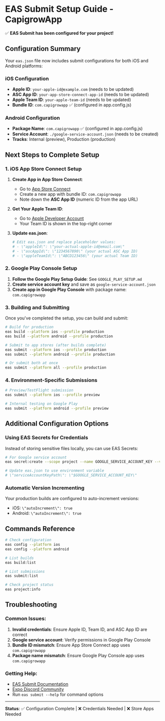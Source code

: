 # EAS Submit Setup Guide - CapigrowApp

✅ **EAS Submit has been configured for your project!**

## Configuration Summary

Your `eas.json` file now includes submit configurations for both iOS and Android platforms:

### iOS Configuration
- **Apple ID**: `your-apple-id@example.com` (needs to be updated)
- **ASC App ID**: `your-app-store-connect-app-id` (needs to be updated)
- **Apple Team ID**: `your-apple-team-id` (needs to be updated)
- **Bundle ID**: `com.capigrowapp` ✅ (configured in app.config.js)

### Android Configuration
- **Package Name**: `com.capigrowapp` ✅ (configured in app.config.js)
- **Service Account**: `./google-service-account.json` (needs to be created)
- **Tracks**: Internal (preview), Production (production)

## Next Steps to Complete Setup

### 1. iOS App Store Connect Setup
1. **Create App in App Store Connect**:
   - Go to [App Store Connect](https://appstoreconnect.apple.com/)
   - Create a new app with bundle ID: `com.capigrowapp`
   - Note down the **ASC App ID** (numeric ID from the app URL)

2. **Get Your Apple Team ID**:
   - Go to [Apple Developer Account](https://developer.apple.com/account/)
   - Your Team ID is shown in the top-right corner

3. **Update eas.json**:
   ```bash
   # Edit eas.json and replace placeholder values:
   # - \"appleId\": \"your-actual-apple-id@email.com\"
   # - \"ascAppId\": \"1234567890\" (your actual ASC App ID)
   # - \"appleTeamId\": \"ABCD123456\" (your actual Team ID)
   ```

### 2. Google Play Console Setup
1. **Follow the Google Play Setup Guide**: See `GOOGLE_PLAY_SETUP.md`
2. **Create service account key** and save as `google-service-account.json`
3. **Create app in Google Play Console** with package name: `com.capigrowapp`

### 3. Building and Submitting

Once you've completed the setup, you can build and submit:

```bash
# Build for production
eas build --platform ios --profile production
eas build --platform android --profile production

# Submit to app stores (after builds complete)
eas submit --platform ios --profile production
eas submit --platform android --profile production

# Or submit both at once
eas submit --platform all --profile production
```

### 4. Environment-Specific Submissions

```bash
# Preview/TestFlight submission
eas submit --platform ios --profile preview

# Internal testing on Google Play
eas submit --platform android --profile preview
```

## Additional Configuration Options

### Using EAS Secrets for Credentials
Instead of storing sensitive files locally, you can use EAS Secrets:

```bash
# For Google service account
eas secret:create --scope project --name GOOGLE_SERVICE_ACCOUNT_KEY --value $(base64 -i google-service-account.json)

# Update eas.json to use environment variable
# \"serviceAccountKeyPath\": \"$GOOGLE_SERVICE_ACCOUNT_KEY\"
```

### Automatic Version Incrementing
Your production builds are configured to auto-increment versions:
- iOS: `\"autoIncrement\": true`
- Android: `\"autoIncrement\": true`

## Commands Reference

```bash
# Check configuration
eas config --platform ios
eas config --platform android

# List builds
eas build:list

# List submissions
eas submit:list

# Check project status
eas project:info
```

## Troubleshooting

### Common Issues:
1. **Invalid credentials**: Ensure Apple ID, Team ID, and ASC App ID are correct
2. **Google service account**: Verify permissions in Google Play Console
3. **Bundle ID mismatch**: Ensure App Store Connect app uses `com.capigrowapp`
4. **Package name mismatch**: Ensure Google Play Console app uses `com.capigrowapp`

### Getting Help:
- [EAS Submit Documentation](https://docs.expo.dev/submit/introduction/)
- [Expo Discord Community](https://discord.gg/4gtbPAdpaE)
- Run `eas submit --help` for command options

---

**Status**: ✅ Configuration Complete | ❌ Credentials Needed | ❌ Store Apps Needed
